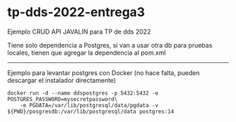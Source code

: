 # tp-dds-2022-entrega3
Ejemplo CRUD API JAVALIN para TP de dds 2022

Tiene solo dependencia a Postgres, si van a usar otra db para pruebas locales, tienen
que agregar la dependencia al pom.xml

---
Ejemplo para levantar postgres con Docker (no hace falta, pueden descargar el instalador directamente)
```
docker run -d --name ddspostgres -p 5432:5432 -e POSTGRES_PASSWORD=mysecretpassword\
    -e PGDATA=/var/lib/postgresql/data/pgdata -v ${PWD}/posgresdb:/var/lib/postgresql/data postgres:14

```